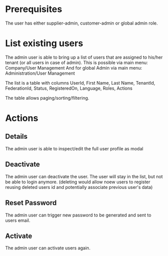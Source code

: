 # Prerequisites

The user has either supplier-admin, customer-admin or global admin role.

# List existing users

The admin user is able to bring up a list of users that are assigned to his/her tenant (or all users in case of admin).
This is possible via main menu: Company/User Management
And for global Admin via main menu: Administration/User Management

The list is a table with columns
UserId, First Name, Last Name, TenantId, FederationId, Status, RegisteredOn, Language, Roles, Actions

The table allows paging/sorting/filtering.

# Actions

## Details

The admin user is able to inspect/edit the full user profile as modal 

## Deactivate

The admin user can deactivate the user.
The user will stay in the list, but not be able to login anymore.
(deleting would allow noew users to register reusing deleted users id and potentially associate previous user's data)

## Reset Password

The admin user can trigger new password to be generated and sent to users email.

## Activate

The admin user can activate users again.


